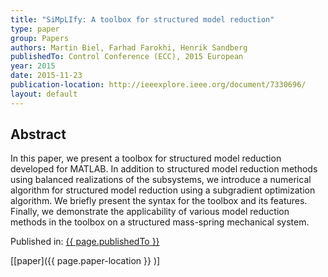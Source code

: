 ```yaml
---
title: "SiMpLIfy: A toolbox for structured model reduction"
type: paper
group: Papers
authors: Martin Biel, Farhad Farokhi, Henrik Sandberg
publishedTo: Control Conference (ECC), 2015 European
year: 2015
date: 2015-11-23
publication-location: http://ieeexplore.ieee.org/document/7330696/ 
layout: default
---
```


## Abstract

In this paper, we present a toolbox for structured model reduction developed for MATLAB. In addition to structured model reduction methods using balanced realizations of the subsystems, we introduce a numerical algorithm for structured model reduction using a subgradient optimization algorithm. We briefly present the syntax for the toolbox and its features. Finally, we demonstrate the applicability of various model reduction methods in the toolbox on a structured mass-spring mechanical system.

Published in: [{{ page.publishedTo }}](http://ieeexplore.ieee.org/xpl/mostRecentIssue.jsp?punumber=7317886)

[[paper]({{ page.paper-location }} )]
